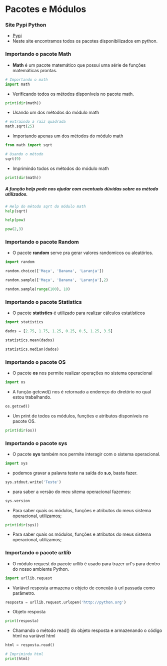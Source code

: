 # Pacotes e Módulos

### Site Pypi Python
* [Pypi](https://pypi.org)
* Neste site encontramos todos os pacotes disponibilizados em python.

### Importando o pacote Math

* **Math** é um pacote matemático que possui uma série de funções matemáticas prontas.


```python
# Importando o math
import math
```

* Verificando todos os métodos disponíveis no pacote math.


```python
print(dir(math))
```

* Usando um dos métodos do módulo math


```python
# extraindo a raiz quadrada
math.sqrt(25)
```

* Importando apenas um dos métodos do módulo math


```python
from math import sqrt
```


```python
# Usando o método
sqrt(9)
```

* Imprimindo todos os métodos do módulo math


```python
print(dir(math))
```

##### A função help pode nos ajudar com eventuais dúvidas sobre os método utilizados.  


```python
# Help do método sqrt do módulo math
help(sqrt)
```


```python
help(pow)
```


```python
pow(2,3)
```

### Importando o pacote Random

* O pacote **random** serve pra gerar valores randomicos ou aleatórios.


```python
import random
```


```python
random.choice(['Maça', 'Banana', 'Laranja'])
```


```python
random.sample(['Maça', 'Banana', 'Laranja'],2)
```


```python
random.sample(range(100), 10)
```

### Importando o pacote Statistics 

* O pacote **statistics** é utilizado para realizar cálculos estatísticos


```python
import statistics
```


```python
dados = [2.75, 1.75, 1.25, 0.25, 0.5, 1.25, 3.5]
```


```python
statistics.mean(dados)
```


```python
statistics.median(dados)
```

### Importando o pacote OS 

* O pacote **os** nos permite realizar operações no sistema operacional


```python
import os
```

* A função getcwd() nos é retornado a endereço do diretório no qual estou trabalhando.     


```python
os.getcwd()
```

* Um print de todos os módulos, funções e atributos disponíveis no pacote OS.


```python
print(dir(os))
```

### Importando o pacote sys

* O pacote **sys** também nos permite interagir com o sistema operacional.


```python
import sys
```

* podemos gravar a palavra teste na saída do **s.o**, basta fazer.   


```python
sys.stdout.write('Teste')
```

* para saber a versão do meu sitema operacional fazemos:   


```python
sys.version
```

* Para saber quais os módulos, funções e atributos do meus sistema operacional, utilizamos;   


```python
print(dir(sys))
```

* Para saber quais os módulos, funções e atributos do meus sistema operacional, utilizamos;   

### Importando o pacote *urllib*

* O módulo request do pacote urllib é usado para trazer url's para dentro do nosso ambiente Python.


```python
import urllib.request
```

* Variável resposta armazena o objeto de conexão à url passada como parâmetro.


```python
resposta = urllib.request.urlopen('http://python.org')
```

* Objeto resposta


```python
print(resposta)
```

* Chamando o método read() do objeto resposta e armazenando o código html na variável html


```python
html = resposta.read()
```


```python
# Imprimindo html
print(html)
```


